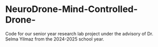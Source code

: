 # NeuroDrone-Mind-Controlled-Drone-
Code for our senior year research lab project under the advisory of Dr. Selma Yilmaz from the 2024-2025 school year. 
